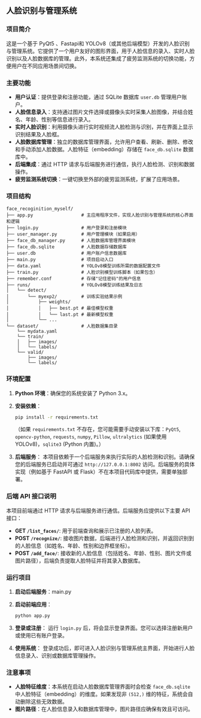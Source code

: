## 人脸识别与管理系统

### 项目简介

这是一个基于 PyQt5 、Fastapi和 YOLOv8（或其他后端模型）开发的人脸识别与管理系统。它提供了一个用户友好的图形界面，用于人脸信息的录入、实时人脸识别以及人脸数据库的管理。此外，本系统还集成了疲劳监测系统的切换功能，方便用户在不同应用场景间切换。

### 主要功能

- **用户认证**：提供登录和注册功能，通过 SQLite 数据库 `user.db` 管理用户账户。
- **人脸信息录入**：支持通过图片文件选择或摄像头实时采集人脸图像，并结合姓名、年龄、性别等信息进行录入。
- **实时人脸识别**：利用摄像头进行实时视频流人脸检测与识别，并在界面上显示识别结果及人脸框。
- **人脸数据库管理**：独立的数据库管理界面，允许用户查看、刷新、删除、修改和手动添加人脸数据。人脸特征（embedding）存储在 `face_db.sqlite` 数据库中。
- **后端集成**：通过 HTTP 请求与后端服务进行通信，执行人脸检测、识别和数据操作。
- **疲劳监测系统切换**：一键切换至外部的疲劳监测系统，扩展了应用场景。

### 项目结构

```
face_recoginition_myself/
├── app.py                  # 主应用程序文件，实现人脸识别与管理系统的核心界面和逻辑
├── login.py                # 用户登录和注册模块
├── user_manager.py         # 用户管理模块（如果启用）
├── face_db_manager.py      # 人脸数据库管理界面模块
├── face_db.sqlite          # 人脸数据存储数据库
├── user.db                 # 用户账户信息数据库
├── main.py                 # 项目启动入口
├── data.yaml               # YOLOv8模型训练所需的数据配置文件
├── train.py                # 人脸识别模型训练脚本（如果包含）
├── remember.conf           # 存储"记住密码"的用户信息
├── runs/                   # YOLOv8模型训练结果及日志
│   └── detect/
│       └── myexp2/         # 训练实验结果示例
│           ├── weights/
│           │   ├── best.pt # 最佳模型权重
│           │   └── last.pt # 最新模型权重
│           └── ...
└── dataset/                # 人脸数据集目录
    └── mydata.yaml
    └── train/
    │   ├── images/
    │   └── labels/
    └── valid/
        ├── images/
        └── labels/
```

### 环境配置

1. **Python 环境**：确保您的系统安装了 Python 3.x。
2. **安装依赖**：

   ```bash
   pip install -r requirements.txt
   ```

   （如果 `requirements.txt` 不存在，您可能需要手动安装以下库：`PyQt5`, `opencv-python`, `requests`, `numpy`, `Pillow`, `ultralytics` (如果使用 YOLOv8)，`sqlite3` (Python 内置)。）
3. **后端服务**：
   本项目依赖于一个后端服务来执行实际的人脸检测和识别。请确保您的后端服务已启动并可通过 `http://127.0.0.1:8002` 访问。后端服务的具体实现（例如基于 FastAPI 或 Flask）不在本项目代码库中提供，需要单独部署。

### 后端 API 接口说明

本项目前端通过 HTTP 请求与后端服务进行通信。后端服务应提供以下主要 API 接口：

- **GET `/list_faces/`**: 用于前端查询和展示已注册的人脸列表。
- **POST `/recognize/`**: 接收图片数据，后端进行人脸检测和识别，并返回识别到的人脸信息（如姓名、年龄、性别和边界框坐标）。
- **POST `/add_face/`**: 接收新的人脸信息（包括姓名、年龄、性别、图片文件或图片路径），后端负责提取人脸特征并将其录入数据库。

### 运行项目

1. **启动后端服务**：main.py
2. **启动前端应用**：

   ```bash
   python app.py
   ```
3. **登录或注册**：
   运行 `login.py` 后，将会显示登录界面。您可以选择注册新用户或使用已有账户登录。
4. **使用系统**：
   登录成功后，即可进入人脸识别与管理系统主界面，开始进行人脸信息录入、识别或数据库管理操作。

### 注意事项

- **人脸特征维度**：本系统在启动人脸数据库管理界面时会检查 `face_db.sqlite` 中人脸特征（embedding）的维度。如果发现非 `(512,)` 维的特征，系统会自动删除这些无效数据。
- **图片路径**：在人脸信息录入和数据库管理中，图片路径应确保有效且可访问。

